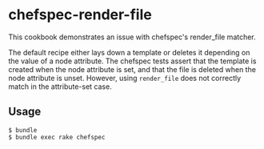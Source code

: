 # chefspec-render-file

This cookbook demonstrates an issue with chefspec's render_file matcher.

The default recipe either lays down a template or deletes it depending on the value of a node attribute. The chefspec tests assert that the template is created when the node attribute is set, and that the file is deleted when the node attribute is unset. However, using `render_file` does not correctly match in the attribute-set case.

## Usage

```
$ bundle
$ bundle exec rake chefspec
```
